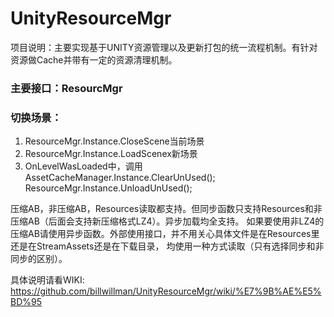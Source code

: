 # UnityResourceMgr
项目说明：主要实现基于UNITY资源管理以及更新打包的统一流程机制。有针对资源做Cache并带有一定的资源清理机制。

### 主要接口：ResourcMgr

### 切换场景：
1. ResourceMgr.Instance.CloseScene当前场景
2. ResourceMgr.Instance.LoadScenex新场景
3. OnLevelWasLoaded中，调用
   AssetCacheManager.Instance.ClearUnUsed();
   ResourceMgr.Instance.UnloadUnUsed();

压缩AB，非压缩AB，Resources读取都支持。但同步函数只支持Resources和非压缩AB（后面会支持新压缩格式LZ4）。异步加载均全支持。
如果要使用非LZ4的压缩AB请使用异步函数。外部使用接口，并不用关心具体文件是在Resources里还是在StreamAssets还是在下载目录，
均使用一种方式读取（只有选择同步和非同步的区别）。

具体说明请看WIKI: https://github.com/billwillman/UnityResourceMgr/wiki/%E7%9B%AE%E5%BD%95


